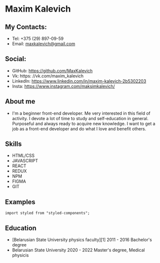Maxim Kalevich
=========================

## My Contacts:
- Tel: +375 (29) 897-09-59
- Email: maxkalevich@gmail.com

Social:
-------------------------
- GitHub: https://github.com/MaxKalevich
- Vk: https: //vk.com/maxim_kalevich
- LinkedIn: https://www.linkedin.com/in/maxim-kalevich-2b5302203
- Insta: https://www.instagram.com/maksimkalevich/

About me
-------------------------
- I'm a beginner front-end developer.
  Me very interested in this field of activity. I devote a lot of time to study and self-education in general. Purposeful and always ready to acquire new knowledge. I want to get a job as a front-end developer and do what I love and benefit others.

Skills
-------------------------
- HTML/CSS
- JAVASCRIPT
- REACT
- REDUX
- NPM
- FIGMA
- GIT

Examples
-------------------------
``` 
import styled from "styled-components";
```

Education
-------------------------
- [Belarusian State University physics faculty][1] 2011 - 2016 Bachelor's degree
- Belarusian State University 2020 - 2022 Master's degree, Medical physicis
